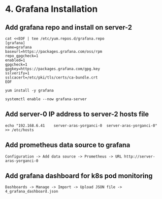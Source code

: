 # 4. Grafana Installation
## Add grafana repo and install on server-2
```
cat <<EOF | tee /etc/yum.repos.d/grafana.repo
[grafana]
name=grafana
baseurl=https://packages.grafana.com/oss/rpm
repo_gpgcheck=1
enabled=1
gpgcheck=1
gpgkey=https://packages.grafana.com/gpg.key
sslverify=1
sslcacert=/etc/pki/tls/certs/ca-bundle.crt
EOF

yum install -y grafana

systemctl enable --now grafana-server
```

## Add server-0 IP address to server-2 hosts file
```
echo "192.168.6.41    server-aras-yorganci-0  server-aras-yorganci-0" >> /etc/hosts
```

## Add prometheus data source to grafana
```
Configuration -> Add data source -> Prometheus -> URL http://server-aras-yorganci-0
```

## Add grafana dashboard for k8s pod monitoring
```
Dashboards -> Manage -> Import -> Upload JSON file -> 4_grafana_dashboard.json
```
